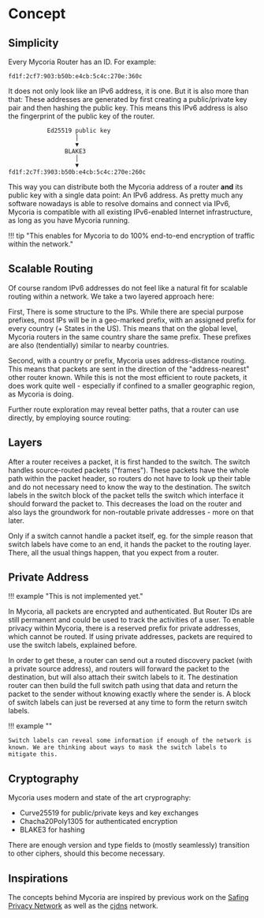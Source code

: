 # Concept

## Simplicity

Every Mycoria Router has an ID. For example:

    fd1f:2cf7:903:b50b:e4cb:5c4c:270e:360c

It does not only look like an IPv6 address, it is one. But it is also more than that: These addresses are generated by first creating a public/private key pair and then hashing the public key. This means this IPv6 address is also the fingerprint of the public key of the router.

               Ed25519 public key
                       │
                       ▼
                    BLAKE3
                       │
                       ▼
    fd1f:2c7f:3903:b50b:e4cb:5c4c:270e:260c

This way you can distribute both the Mycoria address of a router __and__ its public key with a single data point: An IPv6 address. As pretty much any software nowadays is able to resolve domains and connect via IPv6, Mycoria is compatible with all existing IPv6-enabled Internet infrastructure, as long as you have Mycoria running.

!!! tip "This enables for Mycoria to do 100% end-to-end encryption of traffic within the network."

## Scalable Routing

Of course random IPv6 addresses do not feel like a natural fit for scalable routing within a network. We take a two layered approach here:

First, There is some structure to the IPs. While there are special purpose prefixes, most IPs will be in a geo-marked prefix, with an assigned prefix for every country (+ States in the US). This means that on the global level, Mycoria routers in the same country share the same prefix. These prefixes are also (tendentially) similar to nearby countries.

Second, with a country or prefix, Mycoria uses address-distance routing. This means that packets are sent in the direction of the "address-nearest" other router known. While this is not the most efficient to route packets, it does work quite well - especially if confined to a smaller geographic region, as Mycoria is doing.

Further route exploration may reveal better paths, that a router can use directly, by employing source routing:

## Layers

After a router receives a packet, it is first handed to the switch. The switch handles source-routed packets ("frames"). These packets have the whole path within the packet header, so routers do not have to look up their table and do not necessary need to know the way to the destination. The switch labels in the switch block of the packet tells the switch which interface it should forward the packet to. This decreases the load on the router and also lays the groundwork for non-routable private addresses - more on that later.

Only if a switch cannot handle a packet itself, eg. for the simple reason that switch labels have come to an end, it hands the packet to the routing layer. There, all the usual things happen, that you expect from a router.

## Private Address

!!! example "This is not implemented yet."

In Mycoria, all packets are encrypted and authenticated. But Router IDs are still permanent and could be used to track the activities of a user. To enable privacy within Mycoria, there is a reserved prefix for private addresses, which cannot be routed. If using private addresses, packets are required to use the switch labels, explained before.

In order to get these, a router can send out a routed discovery packet (with a private source address), and routers will forward the packet to the destination, but will also attach their switch labels to it. The destination router can then build the full switch path using that data and return the packet to the sender without knowing exactly where the sender is. A block of switch labels can just be reversed at any time to form the return switch labels.

!!! example ""

    Switch labels can reveal some information if enough of the network is known. We are thinking about ways to mask the switch labels to mitigate this.

## Cryptography

Mycoria uses modern and state of the art cryprography:

- Curve25519 for public/private keys and key exchanges
- Chacha20Poly1305 for authenticated encryption
- BLAKE3 for hashing

There are enough version and type fields to (mostly seamlessly) transition to other ciphers, should this become necessary.

## Inspirations

The concepts behind Mycoria are inspired by previous work on the [Safing Privacy Network](https://github.com/safing/spn) as well as the [cjdns](https://github.com/cjdelisle/cjdns/) network.
